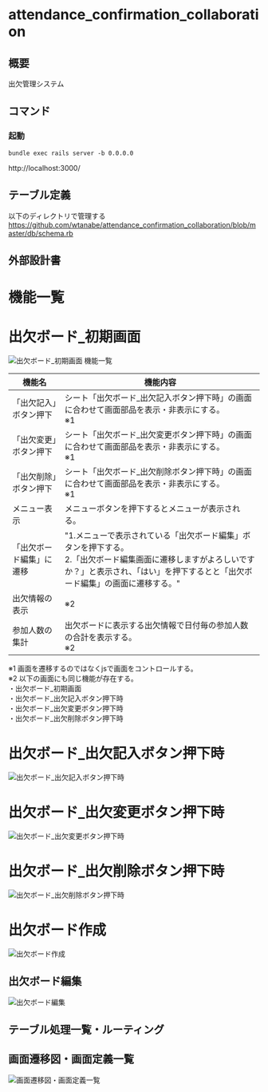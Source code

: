 # attendance_confirmation_collaboration
## 概要
出欠管理システム

## コマンド
### 起動
```
bundle exec rails server -b 0.0.0.0
```
http://localhost:3000/

## テーブル定義
以下のディレクトリで管理する
https://github.com/wtanabe/attendance_confirmation_collaboration/blob/master/db/schema.rb

## 外部設計書
# 機能一覧                                         



# 出欠ボード_初期画面
![出欠ボード_初期画面](https://user-images.githubusercontent.com/17742203/70805206-b9d59300-1dfb-11ea-9713-4c4f221b71a9.png)
機能一覧

| 機能名 | 機能内容
--- | ---
「出欠記入」ボタン押下 | シート「出欠ボード_出欠記入ボタン押下時」の画面に合わせて画面部品を表示・非表示にする。<br>※1
「出欠変更」ボタン押下 | シート「出欠ボード_出欠変更ボタン押下時」の画面に合わせて画面部品を表示・非表示にする。<br>※1
「出欠削除」ボタン押下 | シート「出欠ボード_出欠削除ボタン押下時」の画面に合わせて画面部品を表示・非表示にする。<br>※1
メニュー表示 | メニューボタンを押下するとメニューが表示される。
「出欠ボード編集」に遷移 | "1.メニューで表示されている「出欠ボード編集」ボタンを押下する。<br>2.「出欠ボード編集画面に遷移しますがよろしいですか？」と表示され、「はい」を押下するとと「出欠ボード編集」の画面に遷移する。"
出欠情報の表示 | ※2
参加人数の集計 | 出欠ボードに表示する出欠情報で日付毎の参加人数の合計を表示する。<br>※2

※1 画面を遷移するのではなくjsで画面をコントロールする。<br>
※2 以下の画面にも同じ機能が存在する。<br>・出欠ボード_初期画面<br>・出欠ボード_出欠記入ボタン押下時<br>・出欠ボード_出欠変更ボタン押下時<br>・出欠ボード_出欠削除ボタン押下時

# 出欠ボード_出欠記入ボタン押下時
![出欠ボード_出欠記入ボタン押下時](https://user-images.githubusercontent.com/17742203/70808405-f789ea00-1e02-11ea-8df3-be56f7afc566.png)

# 出欠ボード_出欠変更ボタン押下時
![出欠ボード_出欠変更ボタン押下時](https://user-images.githubusercontent.com/17742203/70808435-05d80600-1e03-11ea-873e-755bbf6d7d0b.png)

# 出欠ボード_出欠削除ボタン押下時
![出欠ボード_出欠削除ボタン押下時](https://user-images.githubusercontent.com/17742203/70808261-a548c900-1e02-11ea-8149-f0b63b8393cf.png)

# 出欠ボード作成
![出欠ボード作成](https://user-images.githubusercontent.com/17742203/70808319-c0b3d400-1e02-11ea-9b04-badc092a161a.png)

## 出欠ボード編集
![出欠ボード編集](https://user-images.githubusercontent.com/17742203/70808343-cf9a8680-1e02-11ea-9922-41f5b0d542a8.png)

## テーブル処理一覧・ルーティング

## 画面遷移図・画面定義一覧
![画面遷移図・画面定義一覧](https://user-images.githubusercontent.com/17742203/70808285-b1cd2180-1e02-11ea-8ca9-d0cc2fa793b2.png)
